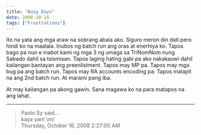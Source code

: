 ```yaml
---
title: "Busy Days"
date: 2008-10-16
tags: ["Frustrations"]
---
```


Ito na yata ang mga araw na sobrang abala ako. Siguro meron din dati pero hindi ko na maalala. Inubos ng batch run ang oras at enerhiya ko. Tapos bago pa nun e inabot kami ng mga 3 ng umaga sa TriNomNom nung Sabado dahil sa tsismisan. Tapos laging hating gabi pa ako nakakauwi dahil kailangan bantayan ang preenlistment. Tapos may MP pa. Tapos may mga bug pa ang batch run. Tapos may RA accounts encoding pa. Tapos malapit na ang 2nd batch run. At marami pang iba.

At may kailangan pa akong gawin. Sana magawa ko na para matapos na ang lahat.

---

> Paolo Sy said...  
> kaya yan! \m/  
> Thursday, October 16, 2008 2:27:00 AM 